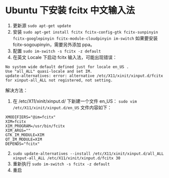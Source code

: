 ﻿# Ubuntu 下安装 fcitx 中文输入法
1. 更新源
`sudo apt-get update`
2. 安装
`sudo apt-get install fcitx fcitx-config-gtk fcitx-sunpinyin fcitx-googlepinyin fcitx-module-cloudpinyin im-switch`
如果要安装 fcitx-sogoupinyin，需要另外添加 ppa。
3. 配置
`sudo im-switch -s fcitx -z default`
4. 在英文 Locale 下启动 fcitx 输入法，可能出现错误：
```
No system wide default defined just for locale en_US .
Use "all_ALL" quasi-locale and set IM.
update-alternatives: error: alternative /etc/X11/xinit/xinput.d/fcitx for xinput-all_ALL not registered, not setting.
```
解决方法：
  1. 在 /etc/X11/xinit/xinput.d/ 下新建一个文件 en_US：
  `sudo vim /etc/X11/xinit/xinput.d/en_US`
  文件内容如下：
  ```
  XMODIFIERS="@im=fcitx"
  XIM=fcitx
  XIM_PROGRAM=/usr/bin/fcitx
  XIM_ARGS=""
  GTK_IM_MODULE=XIM
  QT_IM_MODULE=XIM
  DEPENDS="fcitx"
  ```
  2. `sudo update-alternatives --install /etc/X11/xinit/xinput.d/all_ALL xinput-all_ALL /etc/X11/xinit/xinput.d/fcitx 30`
  3. 重新执行
  `sudo im-switch -s fcitx -z default`
5. 重启

